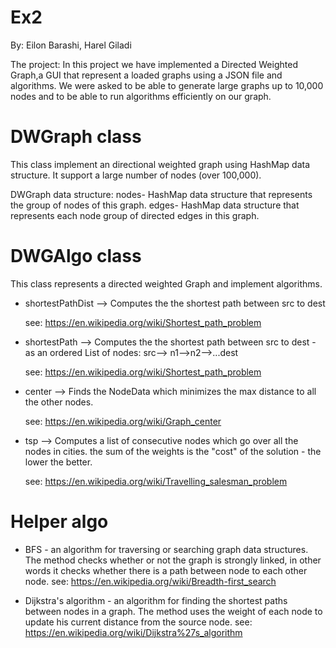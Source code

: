 # Ex2

By: Eilon Barashi, Harel Giladi

The project:
In this project we have implemented a Directed Weighted Graph,a GUI that represent a loaded graphs using a JSON file and algorithms. 
We were asked to be able to generate large graphs up to 10,000 nodes and  to be able to run algorithms efficiently on our graph.

# DWGraph class 
This class implement an directional weighted graph using HashMap data structure. 
It support a large number of nodes (over 100,000). 

DWGraph data structure:
nodes- HashMap data structure that represents the group of nodes of this graph.
edges- HashMap data structure that represents each node group of directed edges in this graph.

# DWGAlgo class 
This class represents a directed weighted Graph and implement algorithms.

<Algorithms>

* shortestPathDist -->  Computes the the shortest path between src to dest 
  
  see: https://en.wikipedia.org/wiki/Shortest_path_problem
  
* shortestPath -->  Computes the the shortest path between src to dest - as an ordered List of nodes: src--> n1-->n2-->...dest
  
  see: https://en.wikipedia.org/wiki/Shortest_path_problem
  
* center --> Finds the NodeData which minimizes the max distance to all the other nodes.
  
  see: https://en.wikipedia.org/wiki/Graph_center 
  
* tsp --> Computes a list of consecutive nodes which go over all the nodes in cities. the sum of the weights is the "cost" of the solution - the lower the better.
 
  see: https://en.wikipedia.org/wiki/Travelling_salesman_problem

 # Helper algo
+ BFS - an algorithm for traversing or searching graph data structures. The method checks whether or not the graph is strongly linked, in other words it checks whether there is a path between node to each other node. 
see: https://en.wikipedia.org/wiki/Breadth-first_search

+ Dijkstra's algorithm - an algorithm for finding the shortest paths between nodes in a graph. The method uses the weight of each node to update his current distance from the source node.
see: https://en.wikipedia.org/wiki/Dijkstra%27s_algorithm
